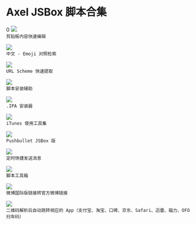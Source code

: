 # Axel JSBox 脚本合集

0
![](https://img.shields.io/badge/Clip%20Editor-Axel-brightgreen.svg)  
`剪贴板内容快速编辑`

[![](https://img.shields.io/badge/Emoji-Axel-brightgreen.svg)](https://github.com/Neurogram-R/JSBox/blob/master/Axel/Emoji.js)  
`中文 - Emoji 对照检索`

![](https://img.shields.io/badge/Extract%20Scheme-Axel-brightgreen.svg)  
`URL Scheme 快速提取`

![](https://img.shields.io/badge/Installer-Axel-brightgreen.svg)  
`脚本安装辅助`

![](https://img.shields.io/badge/IPA%20Installer-Axel-brightgreen.svg)  
`.IPA 安装器`

![](https://img.shields.io/badge/iTunes%20Utilities-Axel-brightgreen.svg)  
`iTunes 使用工具集`

![](https://img.shields.io/badge/Pushbullet-Axel-brightgreen.svg)  
`Pushbullet JSBox 版`

![](https://img.shields.io/badge/Schedule%20Message-Axel-brightgreen.svg)  
`定时快捷发送消息`

[![](https://img.shields.io/badge/Tool%20Box-Axel-brightgreen.svg)](https://github.com/Neurogram-R/JSBox/blob/master/Axel/Tool%20Box.js)  
`脚本工具箱`

![](https://img.shields.io/badge/Weico-Axel-brightgreen.svg)  
`微博国际版链接转官方微博链接`

[![](https://img.shields.io/badge/XQRcode-Axel-brightgreen.svg)](https://github.com/Neurogram-R/JSBox/blob/master/Axel/XQRcode.js)  
`二维码解析后自动跳转相应的 App（支付宝、淘宝、口碑、京东、Safari、迅雷、磁力、OFO扫车码）`


